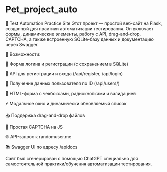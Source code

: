 # Pet_project_auto

🧪 Test Automation Practice Site
Этот проект — простой веб-сайт на Flask, созданный для практики автоматизации тестирования. Он включает формы, динамические элементы, работу с API, drag-and-drop, CAPTCHA, а также встроенную SQLite-базу данных и документацию через Swagger.

🚀 Возможности:

📄 Форма логина и регистрации (с сохранением в SQLite)

🔐 API для регистрации и входа (/api/register, /api/login)

👤 Получение данных пользователя по ID (/api/users/<id>)

📝 HTML-форма с чекбоксами, радиокнопками и валидацией

⚡ Модальное окно и динамически обновляемый список

📤 Поддержка drag-and-drop файлов

🔢 Простая CAPTCHA на JS

🌐 API-запрос к randomuser.me

📚 Swagger UI по адресу /apidocs

Сайт был сгенерирован с помощью ChatGPT специально для самостоятельной практики/обучения автоматизации тестирования.
